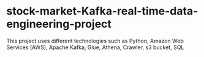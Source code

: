 # stock-market-Kafka-real-time-data-engineering-project
This project uses different technologies such as Python, Amazon Web Services (AWS), Apache Kafka, Glue, Athena, Crawler, s3 bucket, SQL
